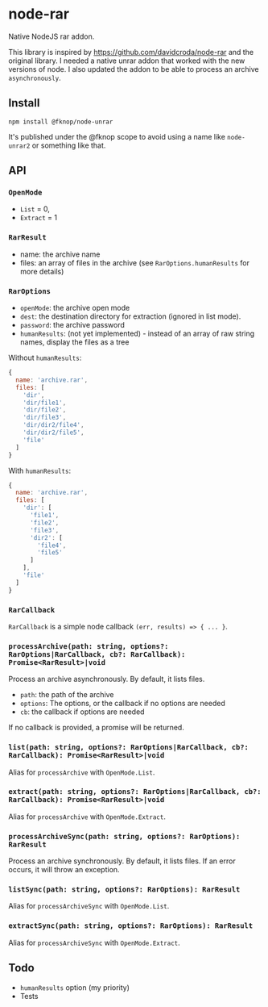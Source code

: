 # node-rar

Native NodeJS rar addon. 

This library is inspired by https://github.com/davidcroda/node-rar and the original library.
I needed a native unrar addon that worked with the new versions of node.
I also updated the addon to be able to process an archive `asynchronously`.

## Install 

```
npm install @fknop/node-unrar
```

It's published under the @fknop scope to avoid using a name like `node-unrar2` or something like that.

## API

### `OpenMode`

* `List` = 0,
* `Extract` = 1

### `RarResult`

* name: the archive name 
* files: an array of files in the archive (see `RarOptions.humanResults` for more details)

### `RarOptions`

* `openMode`: the archive open mode
* `dest`: the destination directory for extraction (ignored in list mode).
* `password`: the archive password 
* `humanResults`: (not yet implemented) - instead of an array of raw string names, display the files as a tree

Without `humanResults`:

```javascript
{
  name: 'archive.rar',
  files: [
    'dir',
    'dir/file1',
    'dir/file2',
    'dir/file3',
    'dir/dir2/file4',
    'dir/dir2/file5',
    'file'
  ]
}
```

With `humanResults`:

```javascript
{
  name: 'archive.rar',
  files: [
    'dir': [
      'file1',
      'file2',
      'file3',
      'dir2': [
        'file4',
        'file5'
      ]
    ],
    'file'
  ]
}
```

### `RarCallback`

`RarCallback` is a simple node callback `(err, results) => { ... }`.

### `processArchive(path: string, options?: RarOptions|RarCallback, cb?: RarCallback): Promise<RarResult>|void`

Process an archive asynchronously. By default, it lists files.

* `path`: the path of the archive 
* `options`: The options, or the callback if no options are needed
* `cb`: the callback if options are needed

If no callback is provided, a promise will be returned.

### `list(path: string, options?: RarOptions|RarCallback, cb?: RarCallback): Promise<RarResult>|void`

Alias for `processArchive` with `OpenMode.List`.

### `extract(path: string, options?: RarOptions|RarCallback, cb?: RarCallback): Promise<RarResult>|void`

Alias for `processArchive` with `OpenMode.Extract`.

### `processArchiveSync(path: string, options?: RarOptions): RarResult`

Process an archive synchronously. By default, it lists files.
If an error occurs, it will throw an exception.

### `listSync(path: string, options?: RarOptions): RarResult`

Alias for `processArchiveSync` with `OpenMode.List`.

### `extractSync(path: string, options?: RarOptions): RarResult`

Alias for `processArchiveSync` with `OpenMode.Extract`.

## Todo

* `humanResults` option (my priority)
* Tests